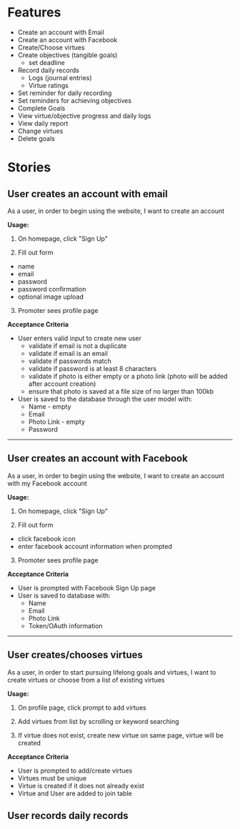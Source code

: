 
# Features
* Create an account with Email
* Create an account with Facebook
* Create/Choose virtues
* Create objectives (tangible goals)
  * set deadline
* Record daily records
  * Logs (journal entries)
  * Virtue ratings
* Set reminder for daily recording
* Set reminders for achieving objectives
* Complete Goals
* View virtue/objective progress and daily logs
* View daily report
* Change virtues
* Delete goals

# Stories

## User creates an account with email

As a user,
in order to begin using the website,
I want to create an account

**Usage:**
1. On homepage, click "Sign Up"

2. Fill out form
  * name
  * email
  * password
  * password confirmation
  * optional image upload

3. Promoter sees profile page

**Acceptance Criteria**
* User enters valid input to create new user
  * validate if email is not a duplicate
  * validate if email is an email
  * validate if passwords match
  * validate if password is at least 8 characters
  * validate if photo is either empty or a photo link (photo will be added after account creation)
  * ensure that photo is saved at a file size of no larger than 100kb
* User is saved to the database through the user model with:
  * Name - empty
  * Email
  * Photo Link - empty
  * Password

---

## User creates an account with Facebook

As a user,
in order to begin using the website,
I want to create an account with my Facebook account

**Usage:**
1. On homepage, click "Sign Up"

2. Fill out form
  * click facebook icon
  * enter facebook account information when prompted

3. Promoter sees profile page

**Acceptance Criteria**
* User is prompted with Facebook Sign Up page
* User is saved to database with:
  * Name
  * Email
  * Photo Link
  * Token/OAuth information

---

## User creates/chooses virtues

As a user,
in order to start pursuing lifelong goals and virtues,
I want to create virtues or choose from a list of existing virtues

**Usage:**
1. On profile page, click prompt to add virtues

2. Add virtues from list by scrolling or keyword searching

3. If virtue does not exist, create new virtue on same page, virtue will be created

**Acceptance Criteria**
* User is prompted to add/create virtues
* Virtues must be unique
* Virtue is created if it does not already exist
* Virtue and User are added to join table

## User records daily records
